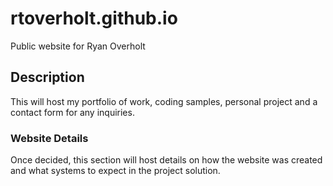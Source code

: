 # rtoverholt.github.io
Public website for Ryan Overholt

## Description 
This will host my portfolio of work, coding samples, personal project and a contact form for any inquiries. 

### Website Details
Once decided, this section will host details on how the website was created and what systems to expect in the project solution. 